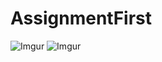 # AssignmentFirst
![Imgur](https://i.imgur.com/ZF5OBE6.png)
![Imgur](https://i.imgur.com/wXSrBz0.png)
